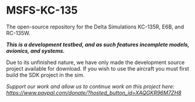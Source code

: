 # MSFS-KC-135
The open-source repository for the Delta Simulations KC-135R, E6B, and RC-135W.

_**This is a development testbed, and as such features incomplete models, avionics, and systems.**_

Due to its unfinished nature, we have only made the development source project available for download. If you wish to use the aircraft you must first build the SDK project in the sim.

_Support our work and allow us to continue work on this project here: https://www.paypal.com/donate/?hosted_button_id=XAQGKR96M7ZH8_
